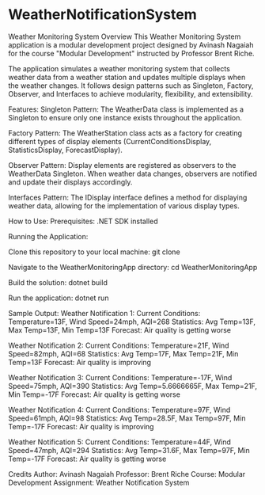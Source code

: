 # WeatherNotificationSystem
Weather Monitoring System
Overview
This Weather Monitoring System application is a modular development project designed by Avinash Nagaiah for the course "Modular Development" instructed by Professor Brent Riche.

The application simulates a weather monitoring system that collects weather data from a weather station and updates multiple displays when the weather changes. It follows design patterns such as Singleton, Factory, Observer, and Interfaces to achieve modularity, flexibility, and extensibility.

Features:
Singleton Pattern: The WeatherData class is implemented as a Singleton to ensure only one instance exists throughout the application.

Factory Pattern: The WeatherStation class acts as a factory for creating different types of display elements (CurrentConditionsDisplay, StatisticsDisplay, ForecastDisplay).

Observer Pattern: Display elements are registered as observers to the WeatherData Singleton. When weather data changes, observers are notified and update their displays accordingly.

Interfaces Pattern: The IDisplay interface defines a method for displaying weather data, allowing for the implementation of various display types.

How to Use:
Prerequisites:
.NET SDK installed

Running the Application:

Clone this repository to your local machine:
git clone <repository-url>

Navigate to the WeatherMonitoringApp directory:
cd WeatherMonitoringApp

Build the solution:
dotnet build

Run the application:
dotnet run

Sample Output:
Weather Notification 1:
Current Conditions: Temperature=13F, Wind Speed=24mph, AQI=268
Statistics: Avg Temp=13F, Max Temp=13F, Min Temp=13F
Forecast: Air quality is getting worse

Weather Notification 2:
Current Conditions: Temperature=21F, Wind Speed=82mph, AQI=68
Statistics: Avg Temp=17F, Max Temp=21F, Min Temp=13F
Forecast: Air quality is improving

Weather Notification 3:
Current Conditions: Temperature=-17F, Wind Speed=75mph, AQI=390
Statistics: Avg Temp=5.6666665F, Max Temp=21F, Min Temp=-17F
Forecast: Air quality is getting worse

Weather Notification 4:
Current Conditions: Temperature=97F, Wind Speed=61mph, AQI=98
Statistics: Avg Temp=28.5F, Max Temp=97F, Min Temp=-17F
Forecast: Air quality is improving

Weather Notification 5:
Current Conditions: Temperature=44F, Wind Speed=47mph, AQI=294
Statistics: Avg Temp=31.6F, Max Temp=97F, Min Temp=-17F
Forecast: Air quality is getting worse

Credits
Author: Avinash Nagaiah
Professor: Brent Riche
Course: Modular Development
Assignment: Weather Notification System
